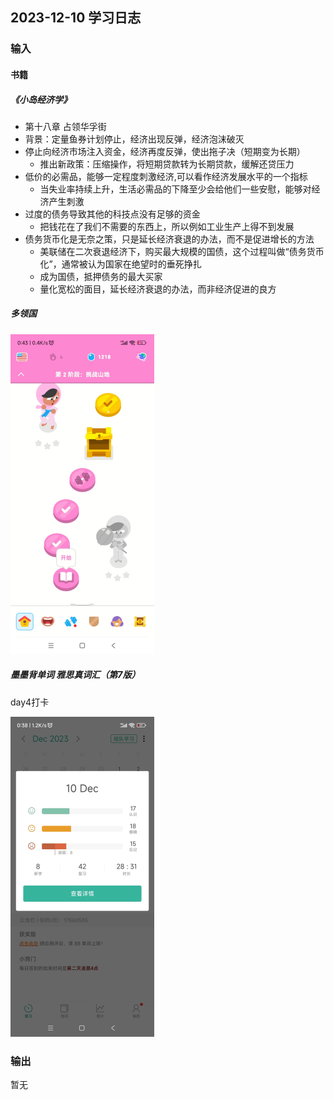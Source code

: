 ## 2023-12-10 学习日志

### 输入

#### 书籍

##### 《小岛经济学》

-  第十八章  占领华孚街
  - 背景：定量鱼券计划停止，经济出现反弹，经济泡沫破灭
  - 停止向经济市场注入资金，经济再度反弹，使出拖子决（短期变为长期）
    - 推出新政策：压缩操作，将短期贷款转为长期贷款，缓解还贷压力
  - 低价的必需品，能够一定程度刺激经济,可以看作经济发展水平的一个指标
    - 当失业率持续上升，生活必需品的下降至少会给他们一些安慰，能够对经济产生刺激
  - 过度的债务导致其他的科技点没有足够的资金
    - 把钱花在了我们不需要的东西上，所以例如工业生产上得不到发展
  - 债务货币化是无奈之策，只是延长经济衰退的办法，而不是促进增长的方法
    - 美联储在二次衰退经济下，购买最大规模的国债，这个过程叫做“债务货币化”，通常被认为国家在绝望时的垂死挣扎
    - 成为国债，抵押债务的最大买家
    - 量化宽松的面目，延长经济衰退的办法，而非经济促进的良方

##### 多领国

<img src="..\..\2023\img\image-20231211004326710.png" alt="image-20231211004326710" style="zoom:50%;" />

##### 墨墨背单词 雅思真词汇（第7版）

day4打卡

<img src="..\..\2023\img\image-20231211003852749.png" style="zoom:50%;" />

### 输出

暂无

